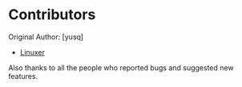 Contributors
============

Original Author: [yusq]

* [Linuxer](https://www.cnblogs.com/jiqingwu/p/linux_dynamic_lib_create.html)


Also thanks to all the people who reported bugs and suggested new features.
